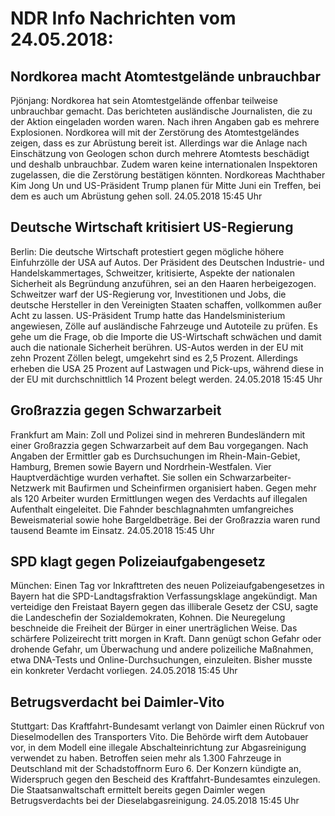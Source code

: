 # NDR Info Nachrichten vom 24.05.2018:


## Nordkorea macht Atomtestgelände unbrauchbar
Pjönjang:        Nordkorea hat sein Atomtestgelände offenbar teilweise unbrauchbar gemacht. Das berichteten ausländische Journalisten, die zu der Aktion eingeladen worden waren. Nach ihren Angaben gab es mehrere Explosionen. Nordkorea will mit der Zerstörung des Atomtestgeländes zeigen, dass es zur Abrüstung bereit ist. Allerdings war die Anlage nach Einschätzung von Geologen schon durch mehrere Atomtests beschädigt und deshalb unbrauchbar. Zudem waren keine internationalen Inspektoren zugelassen, die die Zerstörung bestätigen könnten. Nordkoreas Machthaber Kim Jong Un und US-Präsident Trump planen für Mitte Juni ein Treffen, bei dem es auch um Abrüstung gehen soll. 24.05.2018 15:45 Uhr 

## Deutsche Wirtschaft kritisiert US-Regierung
Berlin: Die deutsche Wirtschaft protestiert gegen mögliche höhere Einfuhrzölle der USA auf Autos. Der Präsident des Deutschen Industrie- und Handelskammertages, Schweitzer, kritisierte, Aspekte der nationalen Sicherheit als Begründung anzuführen, sei an den Haaren herbeigezogen. Schweitzer warf der US-Regierung vor, Investitionen und Jobs, die deutsche Hersteller in den Vereinigten Staaten schaffen, vollkommen außer Acht zu lassen. US-Präsident Trump hatte das Handelsministerium angewiesen, Zölle auf ausländische Fahrzeuge und Autoteile zu prüfen. Es gehe um die Frage, ob die Importe die US-Wirtschaft schwächen und damit auch die nationale Sicherheit berühren. US-Autos werden in der EU mit zehn Prozent Zöllen belegt, umgekehrt sind es 2,5 Prozent. Allerdings erheben die USA 25 Prozent auf Lastwagen und Pick-ups, während diese in der EU mit durchschnittlich 14 Prozent belegt werden. 24.05.2018 15:45 Uhr 

## Großrazzia gegen Schwarzarbeit
Frankfurt am Main: Zoll und Polizei sind in mehreren Bundesländern mit einer Großrazzia gegen Schwarzarbeit auf dem Bau vorgegangen. Nach Angaben der Ermittler gab es Durchsuchungen im Rhein-Main-Gebiet, Hamburg, Bremen sowie Bayern und Nordrhein-Westfalen. Vier Hauptverdächtige wurden verhaftet. Sie sollen ein Schwarzarbeiter-Netzwerk mit Baufirmen und Scheinfirmen organisiert haben. Gegen mehr als 120 Arbeiter wurden Ermittlungen wegen des Verdachts auf illegalen Aufenthalt eingeleitet. Die Fahnder beschlagnahmten umfangreiches Beweismaterial sowie hohe Bargeldbeträge. Bei der Großrazzia waren rund tausend Beamte im Einsatz. 24.05.2018 15:45 Uhr 

## SPD klagt gegen Polizeiaufgabengesetz
München:      Einen Tag vor Inkrafttreten des neuen Polizeiaufgabengesetzes in Bayern hat die SPD-Landtagsfraktion Verfassungsklage angekündigt. Man verteidige den Freistaat Bayern gegen das illiberale Gesetz der CSU, sagte die Landeschefin der Sozialdemokraten, Kohnen. Die Neuregelung beschneide die Freiheit der Bürger in einer unerträglichen Weise. Das schärfere Polizeirecht tritt morgen in Kraft. Dann genügt schon Gefahr oder drohende Gefahr, um Überwachung und andere polizeiliche Maßnahmen, etwa DNA-Tests und Online-Durchsuchungen, einzuleiten. Bisher musste ein konkreter Verdacht vorliegen. 24.05.2018 15:45 Uhr 

## Betrugsverdacht bei Daimler-Vito
Stuttgart: Das Kraftfahrt-Bundesamt verlangt von Daimler einen Rückruf von Dieselmodellen des Transporters Vito. Die Behörde wirft dem Autobauer vor, in dem Modell eine illegale Abschalteinrichtung zur Abgasreinigung verwendet zu haben. Betroffen seien mehr als 1.300 Fahrzeuge in Deutschland mit der Schadstoffnorm Euro 6. Der Konzern kündigte an, Widerspruch gegen den Bescheid des Kraftfahrt-Bundesamtes einzulegen. Die Staatsanwaltschaft ermittelt bereits gegen Daimler wegen Betrugsverdachts bei der Dieselabgasreinigung. 24.05.2018 15:45 Uhr 
